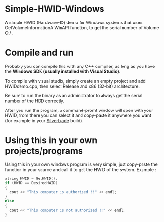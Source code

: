 # Simple-HWID-Windows
A simple HWID (Hardware-ID) demo for Windows systems that uses GetVolumeInformationA WinAPI function, to get the serial number of Volume C:/ .

# Compile and run
Probably you can compile this with any C++ compiler, as long as you have the **Windows SDK (usually installed with Visual Studio)**.


To compile with visual studio, simply create an empty project and add HWIDdemo.cpp, then select Release and x86 (32-bit) architecture.


Be sure to run the binary as an administrator to always get the serial number of the HDD correctly.

After you run the program, a command-promt window will open with your HWID, from there you can select it and copy-paste it anywhere you want (for example in your [Silverblade](https://github.com/AnthonyThomahawk/Silverblade-CSGO#hwid-lock) build).

# Using this in your own projects/programs
Using this in your own windows program is very simple, just copy-paste the function in your source and call it to get the HWID of the system.
Example :
```c++
string HWID = GetHWID();
if (HWID == DesiredHWID)
{
  cout << "This computer is authorized !!" << endl;
}
else
{
  cout << "This computer is not authorized !!" << endl;
}
```
